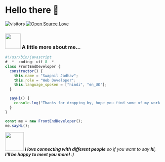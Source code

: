 # Hello there 👋

![visitors](https://visitor-badge.laobi.icu/badge?page_id=ProCoder97.ProCoder97)
[![Open Source Love](https://badges.frapsoft.com/os/v1/open-source.svg?v=102)](https://github.com/ellerbrock/open-source-badge/)

### <img src="https://media.giphy.com/media/VgCDAzcKvsR6OM0uWg/giphy.gif" width="50"> A little more about me...  


```javascript
#!/usr/bin/javascript
# -*- coding: utf-8 -*-
class FrontEndDeveloper {
  constructor() {
    this.name = "Swapnil Jadhav";
    this.role = "Web Developer";
    this.language_spoken = ["hindi", "en_UK"];
  }

  sayHi() {
    console.log("Thanks for dropping by, hope you find some of my work interesting.");
  }
}

const me = new FrontEndDeveloper();
me.sayHi();
```

<img src="https://media.giphy.com/media/LnQjpWaON8nhr21vNW/giphy.gif" width="60"> <em><b>I love connecting with different people</b> so if you want to say <b>hi, I'll be happy to meet you more!</b> :)</em>

